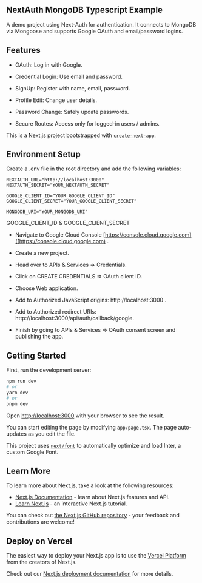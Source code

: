 ## NextAuth MongoDB Typescript Example  
A demo project using Next-Auth for authentication. It connects to MongoDB via Mongoose and supports Google OAuth and email/password logins.

## Features
- OAuth: Log in with Google.

- Credential Login: Use email and password.

- SignUp: Register with name, email, password.

- Profile Edit: Change user details.

- Password Change: Safely update passwords.

- Secure Routes: Access only for logged-in users / admins.

This is a [Next.js](https://nextjs.org/) project bootstrapped with [`create-next-app`](https://github.com/vercel/next.js/tree/canary/packages/create-next-app).

## Environment Setup
Create a .env file in the root directory and add the following variables:

```env
NEXTAUTH_URL="http://localhost:3000"
NEXTAUTH_SECRET="YOUR_NEXTAUTH_SECRET"

GOOGLE_CLIENT_ID="YOUR_GOOGLE_CLIENT_ID"
GOOGLE_CLIENT_SECRET="YOUR_GOOGLE_CLIENT_SECRET"

MONGODB_URI="YOUR_MONGODB_URI"
```

GOOGLE_CLIENT_ID & GOOGLE_CLIENT_SECRET

- Navigate to Google Cloud Console [https://console.cloud.google.com]([https://console.cloud.google.com) .

- Create a new project.

- Head over to APIs & Services => Credentials.
  
- Click on CREATE CREDENTIALS => OAuth client ID.
  
- Choose Web application.

- Add to Authorized JavaScript origins: http://localhost:3000 .

- Add to Authorized redirect URIs: http://localhost:3000/api/auth/callback/google.
  
- Finish by going to APIs & Services => OAuth consent screen and publishing the app.

## Getting Started

First, run the development server:

```bash
npm run dev
# or
yarn dev
# or
pnpm dev
```

Open [http://localhost:3000](http://localhost:3000) with your browser to see the result.

You can start editing the page by modifying `app/page.tsx`. The page auto-updates as you edit the file.

This project uses [`next/font`](https://nextjs.org/docs/basic-features/font-optimization) to automatically optimize and load Inter, a custom Google Font.

## Learn More

To learn more about Next.js, take a look at the following resources:

- [Next.js Documentation](https://nextjs.org/docs) - learn about Next.js features and API.
- [Learn Next.js](https://nextjs.org/learn) - an interactive Next.js tutorial.

You can check out [the Next.js GitHub repository](https://github.com/vercel/next.js/) - your feedback and contributions are welcome!

## Deploy on Vercel

The easiest way to deploy your Next.js app is to use the [Vercel Platform](https://vercel.com/new?utm_medium=default-template&filter=next.js&utm_source=create-next-app&utm_campaign=create-next-app-readme) from the creators of Next.js.

Check out our [Next.js deployment documentation](https://nextjs.org/docs/deployment) for more details.
